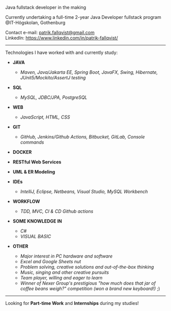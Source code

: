 Java fullstack developer in the making

Currently undertaking a full-time 2-year Java Developer fullstack program @IT-Högskolan, Gothenburg

Contact e-mail: patrik.fallqvist@gmail.com  
LinkedIn: https://www.linkedin.com/in/patrik-fallqvist/

---

Technologies I have worked with and currently study:

- **JAVA**
  - *Maven, Java/Jakarta EE, Spring Boot, JavaFX, Swing, Hibernate, JUnit5/Mockito/AssertJ testing*

- **SQL**
  - *MySQL, JDBC/JPA, PostgreSQL*

- **WEB**
  - *JavaScript, HTML, CSS*

- **GIT**
  - *GitHub, Jenkins/Github Actions, Bitbucket, GitLab, Console commands*

- **DOCKER**

- **RESTful Web Services**

- **UML & ER Modeling**

- **IDEs**
  - *IntelliJ, Eclipse, Netbeans, Visual Studio, MySQL Workbench*

- **WORKFLOW**
  - *TDD, MVC, CI & CD Github actions*

- **SOME KNOWLEDGE IN**
  - *C#*
  - *VISUAL BASIC*

- **OTHER**
  - *Major interest in PC hardware and software*
  - *Excel and Google Sheets nut*
  - *Problem solving, creative solutions and out-of-the-box thinking*
  - *Music, singing and other creative pursuits*
  - *Team player, willing and eager to learn*
  - *Winner of Nexer Group's prestigious "how much does that jar of coffee beans weigh?" competition (won a brand new keyboard!)* ;)

---

Looking for **Part-time Work** and **Internships** during my studies!
